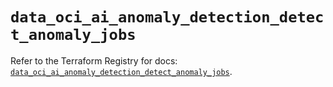 # `data_oci_ai_anomaly_detection_detect_anomaly_jobs`

Refer to the Terraform Registry for docs: [`data_oci_ai_anomaly_detection_detect_anomaly_jobs`](https://registry.terraform.io/providers/oracle/oci/6.18.0/docs/data-sources/ai_anomaly_detection_detect_anomaly_jobs).
